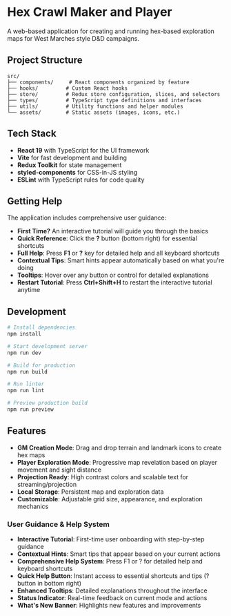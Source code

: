 # Hex Crawl Maker and Player

A web-based application for creating and running hex-based exploration maps for West Marches style D&D campaigns.

## Project Structure

```
src/
├── components/     # React components organized by feature
├── hooks/         # Custom React hooks
├── store/         # Redux store configuration, slices, and selectors
├── types/         # TypeScript type definitions and interfaces
├── utils/         # Utility functions and helper modules
└── assets/        # Static assets (images, icons, etc.)
```

## Tech Stack

- **React 19** with TypeScript for the UI framework
- **Vite** for fast development and building
- **Redux Toolkit** for state management
- **styled-components** for CSS-in-JS styling
- **ESLint** with TypeScript rules for code quality

## Getting Help

The application includes comprehensive user guidance:

- **First Time?** An interactive tutorial will guide you through the basics
- **Quick Reference**: Click the **?** button (bottom right) for essential shortcuts
- **Full Help**: Press **F1** or **?** key for detailed help and all keyboard shortcuts
- **Contextual Tips**: Smart hints appear automatically based on what you're doing
- **Tooltips**: Hover over any button or control for detailed explanations
- **Restart Tutorial**: Press **Ctrl+Shift+H** to restart the interactive tutorial anytime

## Development

```bash
# Install dependencies
npm install

# Start development server
npm run dev

# Build for production
npm run build

# Run linter
npm run lint

# Preview production build
npm run preview
```

## Features

- **GM Creation Mode**: Drag and drop terrain and landmark icons to create hex maps
- **Player Exploration Mode**: Progressive map revelation based on player movement and sight distance
- **Projection Ready**: High contrast colors and scalable text for streaming/projection
- **Local Storage**: Persistent map and exploration data
- **Customizable**: Adjustable grid size, appearance, and exploration mechanics

### User Guidance & Help System

- **Interactive Tutorial**: First-time user onboarding with step-by-step guidance
- **Contextual Hints**: Smart tips that appear based on your current actions
- **Comprehensive Help System**: Press F1 or ? for detailed help and keyboard shortcuts
- **Quick Help Button**: Instant access to essential shortcuts and tips (? button in bottom right)
- **Enhanced Tooltips**: Detailed explanations throughout the interface
- **Status Indicator**: Real-time feedback on current mode and actions
- **What's New Banner**: Highlights new features and improvements